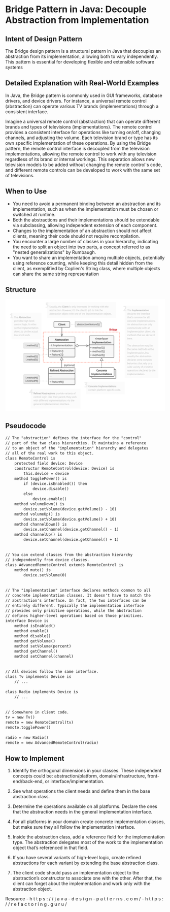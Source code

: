 # Bridge Pattern in Java: Decouple Abstraction from Implementation

## Intent of Design Pattern

The Bridge design pattern is a structural pattern in Java that decouples an abstraction from its implementation, allowing both to vary independently. This pattern is essential for developing flexible and extensible software systems

## Detailed Explanation with Real-World Examples

In Java, the Bridge pattern is commonly used in GUI frameworks, database drivers, and device drivers. For instance, a universal remote control (abstraction) can operate various TV brands (implementations) through a consistent interface.

Imagine a universal remote control (abstraction) that can operate different brands and types of televisions (implementations). The remote control provides a consistent interface for operations like turning on/off, changing channels, and adjusting the volume. Each television brand or type has its own specific implementation of these operations. By using the Bridge pattern, the remote control interface is decoupled from the television implementations, allowing the remote control to work with any television regardless of its brand or internal workings. This separation allows new television models to be added without changing the remote control's code, and different remote controls can be developed to work with the same set of televisions.

## When to Use

* You need to avoid a permanent binding between an abstraction and its implementation, such as when the implementation must be chosen or switched at runtime.
* Both the abstractions and their implementations should be extendable via subclassing, allowing independent extension of each component.
* Changes to the implementation of an abstraction should not affect clients, meaning their code should not require recompilation.
* You encounter a large number of classes in your hierarchy, indicating the need to split an object into two parts, a concept referred to as "nested generalizations" by Rumbaugh.
* You want to share an implementation among multiple objects, potentially using reference counting, while keeping this detail hidden from the client, as exemplified by Coplien's String class, where multiple objects can share the same string representation

## Structure

![Diagram](https://github.com/YasiruWickramasinghe/Design_Pattern_Bootcamp/blob/main/src/_2_Structural_Design_Patterns/_2_Bridge_Pattern/Diagram/Bridge.png)

## Pseudocode
```code
// The "abstraction" defines the interface for the "control"
// part of the two class hierarchies. It maintains a reference
// to an object of the "implementation" hierarchy and delegates
// all of the real work to this object.
class RemoteControl is
    protected field device: Device
    constructor RemoteControl(device: Device) is
        this.device = device
    method togglePower() is
        if (device.isEnabled()) then
            device.disable()
        else
            device.enable()
    method volumeDown() is
        device.setVolume(device.getVolume() - 10)
    method volumeUp() is
        device.setVolume(device.getVolume() + 10)
    method channelDown() is
        device.setChannel(device.getChannel() - 1)
    method channelUp() is
        device.setChannel(device.getChannel() + 1)


// You can extend classes from the abstraction hierarchy
// independently from device classes.
class AdvancedRemoteControl extends RemoteControl is
    method mute() is
        device.setVolume(0)


// The "implementation" interface declares methods common to all
// concrete implementation classes. It doesn't have to match the
// abstraction's interface. In fact, the two interfaces can be
// entirely different. Typically the implementation interface
// provides only primitive operations, while the abstraction
// defines higher-level operations based on those primitives.
interface Device is
    method isEnabled()
    method enable()
    method disable()
    method getVolume()
    method setVolume(percent)
    method getChannel()
    method setChannel(channel)


// All devices follow the same interface.
class Tv implements Device is
    // ...

class Radio implements Device is
    // ...


// Somewhere in client code.
tv = new Tv()
remote = new RemoteControl(tv)
remote.togglePower()

radio = new Radio()
remote = new AdvancedRemoteControl(radio)
```

## How to Implement
1) Identify the orthogonal dimensions in your classes. These independent concepts could be: abstraction/platform, domain/infrastructure, front-end/back-end, or interface/implementation.

2) See what operations the client needs and define them in the base abstraction class.

3) Determine the operations available on all platforms. Declare the ones that the abstraction needs in the general implementation interface.

4) For all platforms in your domain create concrete implementation classes, but make sure they all follow the implementation interface.

5) Inside the abstraction class, add a reference field for the implementation type. The abstraction delegates most of the work to the implementation object that’s referenced in that field.

6) If you have several variants of high-level logic, create refined abstractions for each variant by extending the base abstraction class.

7) The client code should pass an implementation object to the abstraction’s constructor to associate one with the other. After that, the client can forget about the implementation and work only with the abstraction object.

Resource - h t t p s : / / j a v a - d e s i g n - p a t t e r n s . c o m /
         - h t t p s : / / r e f a c t o r i n g . g u r u /  